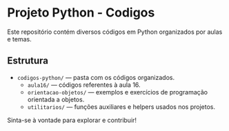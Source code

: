 # Projeto Python - Codigos

Este repositório contém diversos códigos em Python organizados por aulas e temas.

## Estrutura

- `codigos-python/` — pasta com os códigos organizados.
  - `aula16/` — códigos referentes à aula 16.
  - `orientacao-objetos/` — exemplos e exercícios de programação orientada a objetos.
  - `utilitarios/` — funções auxiliares e helpers usados nos projetos.

Sinta-se à vontade para explorar e contribuir!
